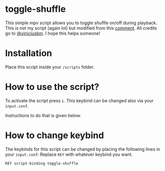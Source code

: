 # toggle-shuffle
This simple mpv script allows you to toggle shuffle on/off during playback. This is not my script (again lol) but modified from this [comment](https://github.com/mpv-player/mpv/issues/7014#issuecomment-537675768). All credits go to [@viniciusbm](https://github.com/viniciusbm). I hope this helps someone!

# Installation
Place this script inside your `/scripts` folder.

# How to use the script?
To activate the script press `i`. This keybind can be changed also via your `input.conf`.

Instructions to do that is given below.

# How to change keybind
The keybinds for this script can be changed by placing the following lines in your ``input.conf``: 
Replace `KEY` with whatever keybind you want. 
```
KEY script-binding toggle-shuffle
```

